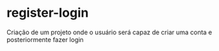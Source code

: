# register-login
 Criação de um projeto onde o usuário será capaz de criar uma conta e posteriormente fazer login
